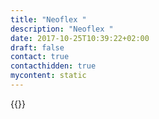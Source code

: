 ```yaml
---
title: "Neoflex "
description: "Neoflex "
date: 2017-10-25T10:39:22+02:00
draft: false
contact: true
contacthidden: true
mycontent: static
---
```

{{<partner-single
company="Neoflex "
type="si"
website="https://www.neoflex.ru/"
countrycode="RU"
city="Moscow"
description="Neoflex creates IT platforms for digital business transformation which helps our customers gain a sustainable competitive advantages in the digital era.We focus on custom software development using сutting edge technologies and modern software development methodologies.Our industry and technological expertise, enhanced by our own software accelerators, allow us to solve business tasks of any level of complexity. Among our customers are more than half of the Russian’s Top-100 banks, 11 bank of world’s TOP-100, as well as companies from 18 countries in Europe, Asia and Africa."
siregion="emea"
level="certified"
logo="//images.ctfassets.net/vpidbgnakfvf/5HYkhokZ6nKx28XNfYY7aX/9b5c263d63fee23497aa362cc91dfd31/neoflex__logo.png">}}